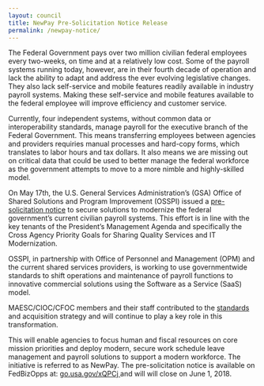 ```yaml
---
layout: council
title: NewPay Pre-Solicitation Notice Release
permalink: /newpay-notice/
---
```

The Federal Government pays over two million civilian federal employees every two-weeks, on time and at a relatively low cost. Some of the payroll systems running today, however, are in their fourth decade of operation and lack the ability to adapt and address the ever evolving legislative changes. They also lack self-service and mobile features readily available in industry payroll systems. Making these self-service and mobile features available to the federal employee will improve efficiency and customer service. 

Currently, four independent systems, without common data or interoperability standards, manage payroll for the executive branch of the Federal Government. This means transferring employees between agencies and providers requiries manual processes and hard-copy forms, which translates to labor hours and tax dollars. It also means we are missing out on critical data that could be used to better manage the federal workforce as the government attempts to move to a more nimble and highly-skilled model. 

On May 17th, the U.S. General Services Administration’s (GSA) Office of Shared Solutions and Program Improvement (OSSPI) issued a <a href="http://go.usa.gov/xQPCj">pre-solicitation notice</a> to secure solutions to modernize the federal government’s current civilian payroll systems. This effort is in line with the key tenants of the President’s Management Agenda and specifically the Cross Agency Priority Goals for Sharing Quality Services and IT Modernization. 

OSSPI, in partnership with Office of Personnel and Management (OPM) and the current shared services providers, is working to use governmentwide standards to shift operations and maintenance of payroll functions to innovative commercial solutions using the Software as a Service (SaaS) model. 

MAESC/CIOC/CFOC members and their staff contributed to the <a href="https://www.ussm.gov/fibf/">standards</a> and acquisition strategy and will continue to play a key role in this transformation. 

This will enable agencies to focus human and fiscal resources on core mission priorities and deploy modern, secure work schedule leave management and payroll solutions to support a modern workforce.  The initiative is referred to as NewPay. The pre-solicitation notice is available on FedBizOpps at: <a href="http://go.usa.gov/xQPCj"> go.usa.gov/xQPCj </a> and will will close on June 1, 2018. 
